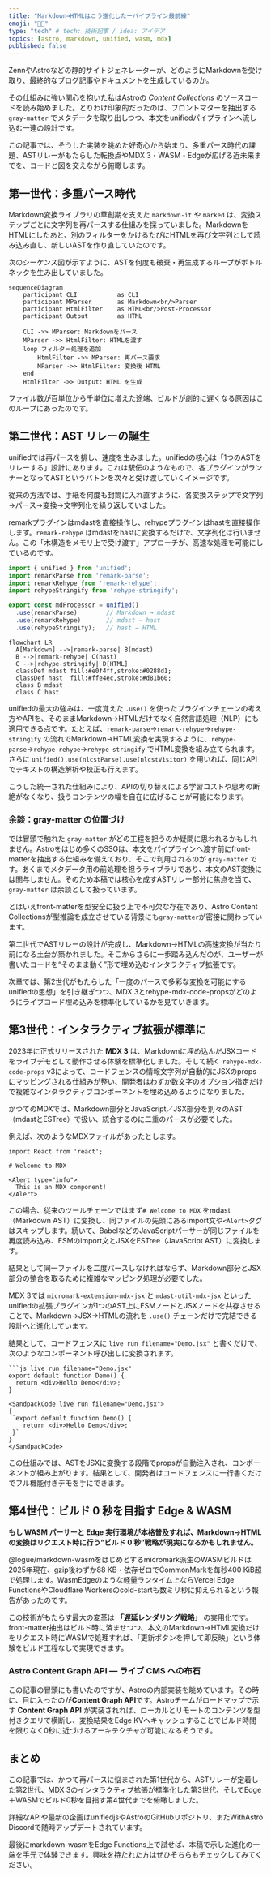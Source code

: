 ```yaml
---
title: "Markdown→HTMLはこう進化したーパイプライン最前線"
emoji: "🏃🏼"
type: "tech" # tech: 技術記事 / idea: アイデア
topics: [astro, markdown, unified, wasm, mdx]
published: false
---
```


ZennやAstroなどの静的サイトジェネレーターが、どのようにMarkdownを受け取り、最終的なブログ記事やドキュメントを生成しているのか。  

その仕組みに強い関心を抱いた私はAstroの *Content Collections* のソースコードを読み始めました。とりわけ印象的だったのは、フロントマターを抽出する `gray-matter` でメタデータを取り出しつつ、本文をunifiedパイプラインへ流し込む一連の設計です。

この記事では、そうした実装を眺めた好奇心から始まり、多重パース時代の課題、ASTリレーがもたらした転換点やMDX 3・WASM・Edgeが広げる近未来までを、コードと図を交えながら俯瞰します。

## 第一世代：多重パース時代

Markdown変換ライブラリの草創期を支えた `markdown-it` や `marked` は、変換ステップごとに文字列を再パースする仕組みを採っていました。MarkdownをHTMLにしたあと、別のフィルターをかけるたびにHTMLを再び文字列として読み込み直し、新しいASTを作り直していたのです。

次のシーケンス図が示すように、ASTを何度も破棄・再生成するループがボトルネックを生み出していました。

```mermaid
sequenceDiagram
    participant CLI           as CLI
    participant MParser       as Markdown<br/>Parser
    participant HtmlFilter    as HTML<br/>Post-Processor
    participant Output        as HTML

    CLI ->> MParser: Markdownをパース
    MParser ->> HtmlFilter: HTMLを渡す
    loop フィルター処理を追加
        HtmlFilter ->> MParser: 再パース要求
        MParser ->> HtmlFilter: 変換後 HTML
    end
    HtmlFilter ->> Output: HTML を生成
```

ファイル数が百単位から千単位に増えた途端、ビルドが劇的に遅くなる原因はこのループにあったのです。

## 第二世代：AST リレーの誕生

unifiedでは再パースを排し、速度を生みました。unifiedの核心は「1つのASTをリレーする」設計にあります。これは駅伝のようなもので、各プラグインがランナーとなってASTというバトンを次々と受け渡していくイメージです。

従来の方法では、手紙を何度も封筒に入れ直すように、各変換ステップで文字列→パース→変換→文字列化を繰り返していました。

remarkプラグインはmdastを直接操作し、rehypeプラグインはhastを直接操作します。`remark-rehype` はmdastをhastに変換するだけで、文字列化は行いません。この「木構造をメモリ上で受け渡す」アプローチが、高速な処理を可能にしているのです。

```ts:example.ts
import { unified } from 'unified';
import remarkParse from 'remark-parse';
import remarkRehype from 'remark-rehype';
import rehypeStringify from 'rehype-stringify';

export const mdProcessor = unified()
  .use(remarkParse)        // Markdown → mdast
  .use(remarkRehype)       // mdast → hast
  .use(rehypeStringify);   // hast → HTML
```

```mermaid
flowchart LR
  A[Markdown] -->|remark-parse| B(mdast)
  B -->|remark-rehype| C(hast)
  C -->|rehype-stringify| D[HTML]
  classDef mdast fill:#e0f4ff,stroke:#0288d1;
  classDef hast  fill:#ffe4ec,stroke:#d81b60;
  class B mdast
  class C hast
```

unifiedの最大の強みは、一度覚えた `.use()` を使ったプラグインチェーンの考え方やAPIを、そのままMarkdown→HTMLだけでなく自然言語処理（NLP）にも適用できる点です。たとえば、`remark-parse`→`remark-rehype`→`rehype-stringify` の流れでMarkdown→HTML変換を実現するように、`rehype-parse`→`rehype-rehype`→`rehype-stringify` でHTML変換を組み立てられます。さらに `unified().use(nlcstParse).use(nlcstVisitor)` を用いれば、同じAPIでテキストの構造解析や校正も行えます。

こうした統一された仕組みにより、APIの切り替えによる学習コストや思考の断絶がなくなり、扱うコンテンツの幅を自在に広げることが可能になります。

### 余談：gray-matter の位置づけ

では冒頭で触れた `gray-matter` がどの工程を担うのか疑問に思われるかもしれません。Astroをはじめ多くのSSGは、本文をパイプラインへ渡す前にfront-matterを抽出する仕組みを備えており、そこで利用されるのが `gray-matter` です。あくまでメタデータ用の前処理を担うライブラリであり、本文のAST変換には関与しません。そのため本稿では核心を成すASTリレー部分に焦点を当て、`gray-matter` は余談として扱っています。

とはいえfront-matterを型安全に扱う上で不可欠な存在であり、Astro Content Collectionsが型推論を成立させている背景にも`gray-matter`が密接に関わっています。

第二世代でASTリレーの設計が完成し、Markdown→HTMLの高速変換が当たり前になる土台が築かれました。そこからさらに一歩踏み込んだのが、ユーザーが書いたコードを“そのまま動く”形で埋め込むインタラクティブ拡張です。

次章では、第2世代がもたらした「一度のパースで多彩な変換を可能にするunifiedの思想」を引き継ぎつつ、MDX 3とrehype-mdx-code-propsがどのようにライブコード埋め込みを標準化しているかを見ていきます。

## 第3世代：インタラクティブ拡張が標準に

2023年に正式リリースされた **MDX 3** は、Markdownに埋め込んだJSXコードをライブデモとして動作させる体験を標準化しました。そして続く `rehype-mdx-code-props` v3によって、コードフェンスの情報文字列が自動的にJSXのpropsにマッピングされる仕組みが整い、開発者はわずか数文字のオプション指定だけで複雑なインタラクティブコンポーネントを埋め込めるようになりました。

かつてのMDXでは、Markdown部分とJavaScript／JSX部分を別々のAST（mdastとESTree）で扱い、統合するのに二重のパースが必要でした。

例えば、次のようなMDXファイルがあったとします。

```jsx:mdx
import React from 'react';

# Welcome to MDX

<Alert type="info">
  This is an MDX component!
</Alert>
```

この場合、従来のツールチェーンではまず`# Welcome to MDX` をmdast（Markdown AST）に変換し、同ファイルの先頭にあるimport文や`<Alert>`タグはスキップします。続いて、BabelなどのJavaScriptパーサーが同じファイルを再度読み込み、ESMのimport文とJSXをESTree（JavaScript AST）に変換します。

結果として同一ファイルを二度パースしなければならず、Markdown部分とJSX部分の整合を取るために複雑なマッピング処理が必要でした。

MDX 3では `micromark-extension-mdx-jsx` と `mdast-util-mdx-jsx` といったunifiedの拡張プラグインが1つのAST上にESMノードとJSXノードを共存させることで、Markdown→JSX→HTMLの流れを `.use()` チェーンだけで完結できる設計へと進化しています。

結果として、コードフェンスに `live run filename="Demo.jsx"` と書くだけで、次のようなコンポーネント呼び出しに変換されます。

```jsx:mdx
```js live run filename="Demo.jsx"
export default function Demo() {
  return <div>Hello Demo</div>;
}
```
```jsx:mdx
<SandpackCode live run filename="Demo.jsx">
{
 `export default function Demo() {
    return <div>Hello Demo</div>;
 }`
}
</SandpackCode>
```

この仕組みでは、ASTをJSXに変換する段階でpropsが自動注入され、コンポーネントが組み上がります。結果として、開発者はコードフェンスに一行書くだけでフル機能付きデモを手にできます。

## 第4世代：ビルド 0 秒を目指す Edge & WASM

**もし WASM パーサーと Edge 実行環境が本格普及すれば、Markdown→HTML の変換はリクエスト時に行う“ビルド 0 秒”戦略が現実になるかもしれません。**

@logue/markdown-wasmをはじめとするmicromark派生のWASMビルドは2025年現在、gzip後わずか88 KB・依存ゼロでCommonMarkを毎秒400 KiB超で処理します。WasmEdgeのような軽量ランタイム上ならVercel Edge FunctionsやCloudflare Workersのcold-startも数ミリ秒に抑えられるという報告があったのです。

この技術がもたらす最大の変革は **「遅延レンダリング戦略」** の実用化です。front-matter抽出はビルド時に済ませつつ、本文のMarkdown→HTML変換だけをリクエスト時にWASMで処理すれば、「更新ボタンを押して即反映」という体験をビルド工程なしで実現できます。

### Astro Content Graph API ― ライブ CMS への布石

この記事の冒頭にも書いたのですが、Astroの内部実装を眺めています。その時に、目に入ったのが**Content Graph API**です。Astroチームがロードマップで示す **Content Graph API** が実装されれば、ローカルとリモートのコンテンツを型付きクエリで横断し、変換結果をEdge KVへキャッシュすることでビルド時間を限りなく0秒に近づけるアーキテクチャが可能になるそうです。

## まとめ

この記事では、かつて再パースに悩まされた第1世代から、ASTリレーが定着した第2世代、MDX 3のインタラクティブ拡張が標準化した第3世代、そしてEdge＋WASMでビルド0秒を目指す第4世代までを俯瞰しました。

詳細なAPIや最新の企画はunifiedjsやAstroのGitHubリポジトリ、またWithAstro Discordで随時アップデートされています。

最後にmarkdown-wasmをEdge Functions上で試せば、本稿で示した進化の一端を手元で体験できます。興味を持たれた方はぜひそちらもチェックしてみてください。




